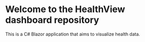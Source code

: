 # Welcome to the HealthView dashboard repository
This is a C# Blazor application that aims to visualize health data.
